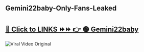 
 ## Gemini22baby-Only-Fans-Leaked

# <h2><a href="https://clipsfans.com/Gemini22baby&ref=git">🔗 Click to LINKS ⏩⏩ 👉 🟢 Gemini22baby </a></h2>

<a href="https://clipsfans.com/Gemini22baby&ref=git" rel="nofollow" data-target="animated-image.originalLink"><img src="https://i.ibb.co.com/xMMVF88/686577567.gif" alt="Viral Video Original" style="max-width: 100%; display: inline-block;" data-target="animated-image.originalImage"></a>
